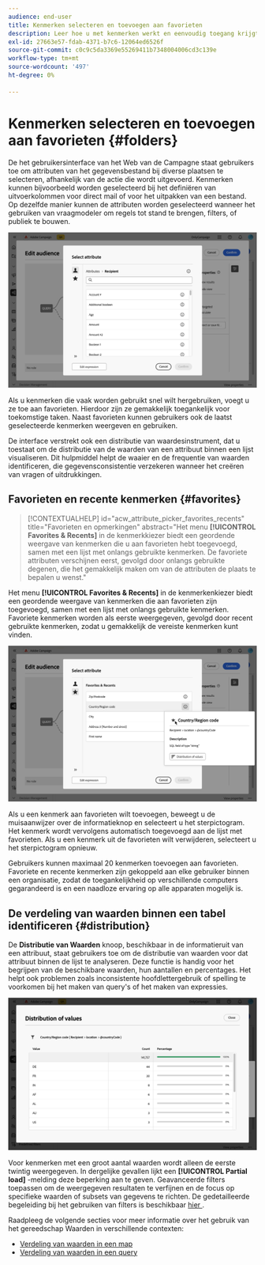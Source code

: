 ```yaml
---
audience: end-user
title: Kenmerken selecteren en toevoegen aan favorieten
description: Leer hoe u met kenmerken werkt en eenvoudig toegang krijgt tot favoriete en onlangs gebruikte kenmerken.
exl-id: 27663e57-fdab-4371-b7c6-12064ed6526f
source-git-commit: c0c9c5da3369e55269411b7348004006cd3c139e
workflow-type: tm+mt
source-wordcount: '497'
ht-degree: 0%

---
```


# Kenmerken selecteren en toevoegen aan favorieten {#folders}

De het gebruikersinterface van het Web van de Campagne staat gebruikers toe om attributen van het gegevensbestand bij diverse plaatsen te selecteren, afhankelijk van de actie die wordt uitgevoerd. Kenmerken kunnen bijvoorbeeld worden geselecteerd bij het definiëren van uitvoerkolommen voor direct mail of voor het uitpakken van een bestand. Op dezelfde manier kunnen de attributen worden geselecteerd wanneer het gebruiken van vraagmodeler om regels tot stand te brengen, filters, of publiek te bouwen.

![ Uitgezochte attributen van de gegevensbestandinterface, tonend attributenopties.](assets/attributes-list.png)

Als u kenmerken die vaak worden gebruikt snel wilt hergebruiken, voegt u ze toe aan favorieten. Hierdoor zijn ze gemakkelijk toegankelijk voor toekomstige taken. Naast favorieten kunnen gebruikers ook de laatst geselecteerde kenmerken weergeven en gebruiken.

De interface verstrekt ook een distributie van waardesinstrument, dat u toestaat om de distributie van de waarden van een attribuut binnen een lijst visualiseren. Dit hulpmiddel helpt de waaier en de frequentie van waarden identificeren, die gegevensconsistentie verzekeren wanneer het creëren van vragen of uitdrukkingen.

## Favorieten en recente kenmerken {#favorites}

>[!CONTEXTUALHELP]
>id="acw_attribute_picker_favorites_recents"
>title="Favorieten en opmerkingen"
>abstract="Het menu **[!UICONTROL Favorites & Recents]** in de kenmerkkiezer biedt een geordende weergave van kenmerken die u aan favorieten hebt toegevoegd, samen met een lijst met onlangs gebruikte kenmerken. De favoriete attributen verschijnen eerst, gevolgd door onlangs gebruikte degenen, die het gemakkelijk maken om van de attributen de plaats te bepalen u wenst."

Het menu **[!UICONTROL Favorites & Recents]** in de kenmerkenkiezer biedt een geordende weergave van kenmerken die aan favorieten zijn toegevoegd, samen met een lijst met onlangs gebruikte kenmerken. Favoriete kenmerken worden als eerste weergegeven, gevolgd door recent gebruikte kenmerken, zodat u gemakkelijk de vereiste kenmerken kunt vinden.

![ Favorieten en recent kenmerkenmenu, die favoriete en onlangs gebruikte attributen tonen.](assets/attributes-favorites.png)

Als u een kenmerk aan favorieten wilt toevoegen, beweegt u de muisaanwijzer over de informatieknop en selecteert u het sterpictogram. Het kenmerk wordt vervolgens automatisch toegevoegd aan de lijst met favorieten. Als u een kenmerk uit de favorieten wilt verwijderen, selecteert u het sterpictogram opnieuw.

Gebruikers kunnen maximaal 20 kenmerken toevoegen aan favorieten. Favoriete en recente kenmerken zijn gekoppeld aan elke gebruiker binnen een organisatie, zodat de toegankelijkheid op verschillende computers gegarandeerd is en een naadloze ervaring op alle apparaten mogelijk is.

## De verdeling van waarden binnen een tabel identificeren {#distribution}

De **Distributie van Waarden** knoop, beschikbaar in de informatieruit van een attribuut, staat gebruikers toe om de distributie van waarden voor dat attribuut binnen de lijst te analyseren. Deze functie is handig voor het begrijpen van de beschikbare waarden, hun aantallen en percentages. Het helpt ook problemen zoals inconsistente hoofdlettergebruik of spelling te voorkomen bij het maken van query&#39;s of het maken van expressies.

![ Distributie van het hulpmiddel van waarden interface, die tellingen en percentages van attributenwaarden toont.](assets/attributes-distribution-values.png)

Voor kenmerken met een groot aantal waarden wordt alleen de eerste twintig weergegeven. In dergelijke gevallen lijkt een **[!UICONTROL Partial load]** -melding deze beperking aan te geven. Geavanceerde filters toepassen om de weergegeven resultaten te verfijnen en de focus op specifieke waarden of subsets van gegevens te richten. De gedetailleerde begeleiding bij het gebruiken van filters is beschikbaar [ hier ](../get-started/work-with-folders.md#filter-the-values).

Raadpleeg de volgende secties voor meer informatie over het gebruik van het gereedschap Waarden in verschillende contexten:

* [Verdeling van waarden in een map](../get-started/work-with-folders.md##distribution-values-folder)
* [Verdeling van waarden in een query](../query/build-query.md#distribution-values-query)